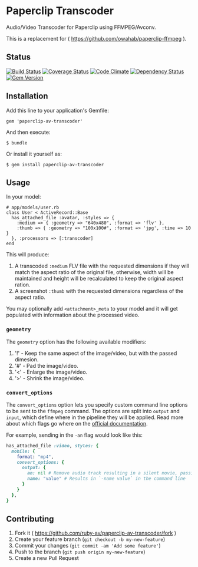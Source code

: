 # Paperclip Transcoder

Audio/Video Transcoder for Paperclip using FFMPEG/Avconv.

This is a replacement for ( https://github.com/owahab/paperclip-ffmpeg ).

## Status

[![Build Status](https://travis-ci.org/ruby-av/paperclip-av-transcoder.svg?branch=master)](https://travis-ci.org/ruby-av/paperclip-av-transcoder)
[![Coverage Status](https://coveralls.io/repos/ruby-av/paperclip-av-transcoder/badge.png?branch=master)](https://coveralls.io/r/ruby-av/paperclip-av-transcoder?branch=master)
[![Code Climate](https://codeclimate.com/github/ruby-av/paperclip-av-transcoder/badges/gpa.svg)](https://codeclimate.com/github/ruby-av/paperclip-av-transcoder)
[![Dependency Status](https://gemnasium.com/ruby-av/paperclip-av-transcoder.svg)](https://gemnasium.com/ruby-av/paperclip-av-transcoder)
[![Gem Version](https://badge.fury.io/rb/paperclip-av-transcoder.svg)](http://badge.fury.io/rb/paperclip-av-transcoder)

## Installation

Add this line to your application's Gemfile:

    gem 'paperclip-av-transcoder'

And then execute:

    $ bundle

Or install it yourself as:

    $ gem install paperclip-av-transcoder

## Usage

In your model:

    # app/models/user.rb
    class User < ActiveRecord::Base
      has_attached_file :avatar, :styles => {
        :medium => { :geometry => "640x480", :format => 'flv' },
        :thumb => { :geometry => "100x100#", :format => 'jpg', :time => 10 }
      }, :processors => [:transcoder]
    end

This will produce:

1. A transcoded `:medium` FLV file with the requested dimensions if they will match the aspect ratio of the original file, otherwise, width will be maintained and height will be recalculated to keep the original aspect ration.
2. A screenshot `:thumb` with the requested dimensions regardless of the aspect ratio.

You may optionally add `<attachment>_meta` to your model and it will get populated with information about the processed video.

### `geometry`

The `geometry` option has the following available modifiers:

1. '!' - Keep the same aspect of the image/video, but with the passed dimesion.
2. '#' - Pad the image/video.
3. '<' - Enlarge the image/video.
4. '>' - Shrink the image/video.

### `convert_options`

The `convert_options` option lets you specify custom command line options to be sent to the `ffmpeg` command. The options are split into `output` and `input`, which define where in the pipeline they will be applied. Read more about which flags go where on the [official documentation](https://ffmpeg.org/ffmpeg.html).

For example, sending in the `-an` flag would look like this:

```ruby
has_attached_file :video, styles: {
  mobile: {
    format: "mp4",
    convert_options: {
      output: {
        an: nil # Remove audio track resulting in a silent movie, passing in nil results in `-an`,
        name: "value" # Results in `-name value` in the command line
      }
    }
  },
}
```

## Contributing

1. Fork it ( https://github.com/ruby-av/paperclip-av-transcoder/fork )
2. Create your feature branch (`git checkout -b my-new-feature`)
3. Commit your changes (`git commit -am 'Add some feature'`)
4. Push to the branch (`git push origin my-new-feature`)
5. Create a new Pull Request
